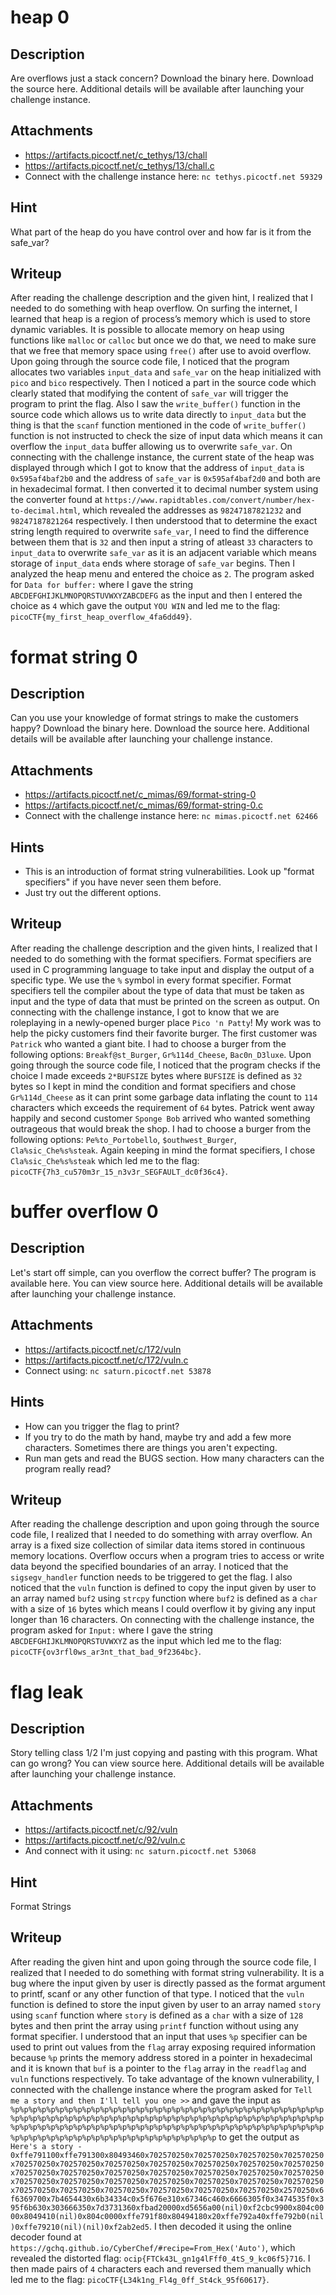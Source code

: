 # heap 0

## Description
Are overflows just a stack concern?
Download the binary here.
Download the source here.
Additional details will be available after launching your challenge instance.

## Attachments
- https://artifacts.picoctf.net/c_tethys/13/chall
- https://artifacts.picoctf.net/c_tethys/13/chall.c
- Connect with the challenge instance here: `nc tethys.picoctf.net 59329`

## Hint
What part of the heap do you have control over and how far is it from the safe_var?

## Writeup
After reading the challenge description and the given hint, I realized that I needed to do something with heap overflow.
On surfing the internet, I learned that heap is a region of process’s memory which is used to store dynamic variables. 
It is possible to allocate memory on heap using functions like `malloc` or `calloc` but once we do that, we need to make sure that we free that memory space using `free()` after use to avoid overflow.
Upon going through the source code file, I noticed that the program allocates two variables `input_data` and `safe_var` on the heap initialized with `pico` and `bico` respectively.
Then I noticed a part in the source code which clearly stated that modifying the content of `safe_var` will trigger the program to print the flag.
Also I saw the `write_buffer()` function in the source code which allows us to write data directly to `input_data` but the thing is that the `scanf` function mentioned in the code of `write_buffer()` function is not instructed to check the size of input data which means it can overflow the `input_data` buffer allowing us to overwrite `safe_var`.
On connecting with the challenge instance, the current state of the heap was displayed through which I got to know that the address of `input_data` is `0x595af4baf2b0` and the address of `safe_var` is `0x595af4baf2d0` and both are in hexadecimal format.
I then converted it to decimal number system using the converter found at `https://www.rapidtables.com/convert/number/hex-to-decimal.html`, which revealed the addresses as `98247187821232` and `98247187821264` respectively.
I then understood that to determine the exact string length required to overwrite `safe_var`, I need to find the difference between them that is `32` and then input a string of atleast `33` characters to `input_data` to overwrite `safe_var` as it is an adjacent variable which means storage of `input_data` ends where storage of `safe_var` begins.
Then I analyzed the heap menu and entered the choice as `2`.
The program asked for `Data for buffer:` where I gave the string `ABCDEFGHIJKLMNOPQRSTUVWXYZABCDEFG` as the input and then I entered the choice as `4` which gave the output `YOU WIN` and led me to the flag: `picoCTF{my_first_heap_overflow_4fa6dd49}`.

# format string 0

## Description
Can you use your knowledge of format strings to make the customers happy?
Download the binary here.
Download the source here.
Additional details will be available after launching your challenge instance.

## Attachments
- https://artifacts.picoctf.net/c_mimas/69/format-string-0
- https://artifacts.picoctf.net/c_mimas/69/format-string-0.c
- Connect with the challenge instance here: `nc mimas.picoctf.net 62466`

## Hints
- This is an introduction of format string vulnerabilities. Look up "format specifiers" if you have never seen them before.
- Just try out the different options.

## Writeup
After reading the challenge description and the given hints, I realized that I needed to do something with the format specifiers.
Format specifiers are used in C programming language to take input and display the output of a specific type. 
We use the `%` symbol in every format specifier. 
Format specifiers tell the compiler about the type of data that must be taken as input and the type of data that must be printed on the screen as output. 
On connecting with the challenge instance, I got to know that we are roleplaying in a newly-opened burger place `Pico 'n Patty`! 
My work was to help the picky customers find their favorite burger. 
The first customer was `Patrick` who wanted a giant bite. 
I had to choose a burger from the following options: `Breakf@st_Burger`, `Gr%114d_Cheese`, `Bac0n_D3luxe`.
Upon going through the source code file, I noticed that the program checks if the choice I made exceeds `2*BUFSIZE` bytes where `BUFSIZE` is defined as `32` bytes so I kept in mind the condition and format specifiers and chose `Gr%114d_Cheese` as it can print some garbage data inflating the count to `114` characters which exceeds the requirement of `64` bytes.
Patrick went away happily and second customer `Sponge Bob` arrived who wanted something outrageous that would break the shop. 
I had to choose a burger from the following options: `Pe%to_Portobello`, `$outhwest_Burger`, `Cla%sic_Che%s%steak`. 
Again keeping in mind the format specifiers, I chose `Cla%sic_Che%s%steak` which led me to the flag: `picoCTF{7h3_cu570m3r_15_n3v3r_SEGFAULT_dc0f36c4}`.

# buffer overflow 0

## Description
Let's start off simple, can you overflow the correct buffer? The program is available here. You can view source here.
Additional details will be available after launching your challenge instance.

## Attachments
- https://artifacts.picoctf.net/c/172/vuln
- https://artifacts.picoctf.net/c/172/vuln.c
- Connect using: `nc saturn.picoctf.net 53878`

## Hints
- How can you trigger the flag to print?
- If you try to do the math by hand, maybe try and add a few more characters. Sometimes there are things you aren't expecting.
- Run man gets and read the BUGS section. How many characters can the program really read?

## Writeup
After reading the challenge description and upon going through the source code file, I realized that I needed to do something with array overflow.
An array is a fixed size collection of similar data items stored in continuous memory locations.
Overflow occurs when a program tries to access or write data beyond the specified boundaries of an array.
I noticed that the `sigsegv_handler` function needs to be triggered to get the flag.
I also noticed that the `vuln` function is defined to copy the input given by user to an array named `buf2` using `strcpy` function where `buf2`  is defined as a `char` with a size of `16` bytes which means I could overflow it by giving any input longer than 16 characters.
On connecting with the challenge instance, the program asked for `Input:` where I gave the string `ABCDEFGHIJKLMNOPQRSTUVWXYZ` as the input which led me to the flag: `picoCTF{ov3rfl0ws_ar3nt_that_bad_9f2364bc}`.

# flag leak

## Description
Story telling class 1/2
I'm just copying and pasting with this program. What can go wrong? You can view source here.
Additional details will be available after launching your challenge instance.

## Attachments
- https://artifacts.picoctf.net/c/92/vuln
- https://artifacts.picoctf.net/c/92/vuln.c
- And connect with it using: `nc saturn.picoctf.net 53068`

## Hint
Format Strings

## Writeup
After reading the given hint and upon going through the source code file, I realized that I needed to do something with format string vulnerability.
It is a bug where the input given by user is directly passed as the format argument to printf, scanf or any other function of that type.
I noticed that the `vuln` function is defined to store the input given by user to an array named `story` using `scanf` function where `story`  is defined as a `char` with a size of `128` bytes and then print the array using `printf` function without using any format specifier.
I understood that an input that uses `%p` specifier can be used to print out values from the `flag` array exposing required information because `%p` prints the memory address stored in a pointer in hexadecimal and it is known that `buf` is a pointer to the `flag` array in the `readflag` and `vuln` functions respectively.
To take advantage of the known vulnerability, I connected with the challenge instance where the program asked for `Tell me a story and then I'll tell you one >>` and gave the input as `%p%p%p%p%p%p%p%p%p%p%p%p%p%p%p%p%p%p%p%p%p%p%p%p%p%p%p%p%p%p%p%p%p%p%p%p%p%p%p%p%p%p%p%p%p%p%p%p%p%p%p%p%p%p%p%p%p%p%p%p%p%p%p%p%p%p%p%p%p%p%p%p%p%p%p%p%p%p%p%p%p%p%p%p%p%p%p%p%p%p%p%p%p%p%p%p%p%p%p%p%p%p%p%p%p%p%p%p%p%p%p%p%p%p%p%p%p%p%p%p%p%p%p%p%p%p%p%p` to get the output as `Here's a story - 
0xffe791100xffe791300x80493460x702570250x702570250x702570250x702570250x702570250x702570250x702570250x702570250x702570250x702570250x702570250x702570250x702570250x702570250x702570250x702570250x702570250x702570250x702570250x702570250x702570250x702570250x702570250x702570250x702570250x702570250x702570250x702570250x702570250x702570250x702570250x2570250x6f6369700x7b4654430x6b34334c0x5f676e310x67346c460x6666305f0x3474535f0x395f6b630x303666350x7d3731360xfbad20000xd5656a00(nil)0xf2cbc9900x804c0000x8049410(nil)0x804c0000xffe791f80x80494180x20xffe792a40xffe792b0(nil)0xffe79210(nil)(nil)0xf2ab2ed5`.
I then decoded it using the online decoder found at `https://gchq.github.io/CyberChef/#recipe=From_Hex('Auto')`, which revealed the distorted flag: `ocip{FTCk43L_gn1g4lFff0_4tS_9_kc06f5}716`.
I then made pairs of `4` characters each and reversed them manually which led me to the flag: `picoCTF{L34k1ng_Fl4g_0ff_St4ck_95f60617}`.
